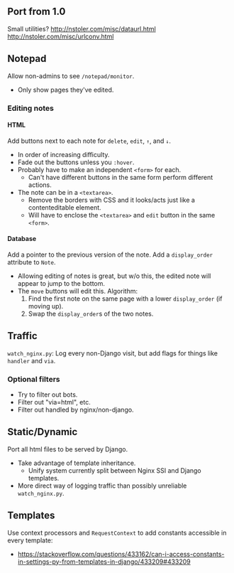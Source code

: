Port from 1.0
--------

Small utilities?
http://nstoler.com/misc/dataurl.html
http://nstoler.com/misc/urlconv.html

Notepad
-------

Allow non-admins to see `/notepad/monitor`.
- Only show pages they've edited.


### Editing notes

#### HTML
Add buttons next to each note for `delete`, `edit`, `↑`, and `↓`.
- In order of increasing difficulty.
- Fade out the buttons unless you `:hover`.
- Probably have to make an independent `<form>` for each.
    - Can't have different buttons in the same form perform different actions.
- The note can be in a `<textarea>`.
    - Remove the borders with CSS and it looks/acts just like a contenteditable element.
    - Will have to enclose the `<textarea>` and `edit` button in the same `<form>`.

#### Database
Add a pointer to the previous version of the note.
Add a `display_order` attribute to `Note`.
- Allowing editing of notes is great, but w/o this, the edited note will appear to jump to the bottom.
- The `move` buttons will edit this. Algorithm:
    1. Find the first note on the same page with a lower `display_order` (if moving up).
    2. Swap the `display_order`s of the two notes.


Traffic
-------

`watch_nginx.py`: Log every non-Django visit, but add flags for things like `handler` and `via`.

### Optional filters
- Try to filter out bots.
- Filter out "via=html", etc.
- Filter out handled by nginx/non-django.

Static/Dynamic
----------
Port all html files to be served by Django.
- Take advantage of template inheritance.
    - Unify system currently split between Nginx SSI and Django templates.
- More direct way of logging traffic than possibly unreliable `watch_nginx.py`.

Templates
---------
Use context processors and `RequestContext` to add constants accessible in every template:
- https://stackoverflow.com/questions/433162/can-i-access-constants-in-settings-py-from-templates-in-django/433209#433209
